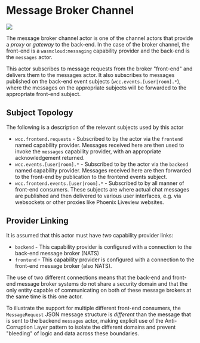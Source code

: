 # Message Broker Channel

[![](https://mermaid.ink/img/eyJjb2RlIjoic2VxdWVuY2VEaWFncmFtXG4gICAgcGFydGljaXBhbnQgRkIgYXMgRnJvbnRlbmQgQnJva2VyXG4gICAgcGFydGljaXBhbnQgQkMgYXMgQnJva2VyIENoYW5uZWxcbiAgICBwYXJ0aWNpcGFudCBNIGFzIE1lc3NhZ2VzXG4gICAgcGFydGljaXBhbnQgQkIgYXMgQmFja2VuZCBCcm9rZXJcblxuICAgIEZCLT4-K0JDOiBDaGF0IFJlcXVlc3RcbiAgICBCQy0-PitNOiBDaGFubmVsIE1lc3NhZ2VcbiAgICBNLS0-PkJCOiBQdWJsaXNoIEV2ZW50XG4gICAgTS0-Pi1CQzogQUNLXG4gICAgQkMtPj4tRkI6IEFDS1xuICAgIFxuICAgIEJCLS0-PitCQzogQ2hhdCBFdmVudFxuICAgIEJDLS0-Pi1GQjogTWVzc2FnZVxuICAgICAgICAgICAgIiwibWVybWFpZCI6e30sInVwZGF0ZUVkaXRvciI6ZmFsc2V9)](https://mermaid-js.github.io/mermaid-live-editor/#/edit/eyJjb2RlIjoic2VxdWVuY2VEaWFncmFtXG4gICAgcGFydGljaXBhbnQgRkIgYXMgRnJvbnRlbmQgQnJva2VyXG4gICAgcGFydGljaXBhbnQgQkMgYXMgQnJva2VyIENoYW5uZWxcbiAgICBwYXJ0aWNpcGFudCBNIGFzIE1lc3NhZ2VzXG4gICAgcGFydGljaXBhbnQgQkIgYXMgQmFja2VuZCBCcm9rZXJcblxuICAgIEZCLT4-K0JDOiBDaGF0IFJlcXVlc3RcbiAgICBCQy0-PitNOiBDaGFubmVsIE1lc3NhZ2VcbiAgICBNLS0-PkJCOiBQdWJsaXNoIEV2ZW50XG4gICAgTS0-Pi1CQzogQUNLXG4gICAgQkMtPj4tRkI6IEFDS1xuICAgIFxuICAgIEJCLS0-PitCQzogQ2hhdCBFdmVudFxuICAgIEJDLS0-Pi1GQjogTWVzc2FnZVxuICAgICAgICAgICAgIiwibWVybWFpZCI6e30sInVwZGF0ZUVkaXRvciI6ZmFsc2V9)

The message broker channel actor is one of the channel actors that provide a _proxy_ or _gateway_ to the back-end. In the case of
the broker channel, the front-end is a `wasmcloud:messaging` capability provider and the back-end is the `messages` actor.

This actor subscribes to message requests from the broker "front-end" and delivers them to the messages actor. It also subscribes to messages published on the back-end event subjects (`wcc.events.[user|room].*`), where the messages on the appropriate subjects will be forwarded to the appropriate front-end subject.

## Subject Topology

The following is a description of the relevant subjects used by this actor

* `wcc.frontend.requests` - Subscribed to by the actor via the `frontend` named capability provider. Messages received here are then used to invoke the `messages` capability provider, with an appropriate acknowledgement returned.
* `wcc.events.[user|room].*` - Subscribed to by the actor via the `backend` named capability provider. Messages received here are then forwarded to the front-end by publication to the frontend events subject.
* `wcc.frontend.events.[user|room].*` - Subscribed to by all manner of front-end consumers. These subjects are where actual chat messages are published and then delivered to various user interfaces, e.g. via websockets or other proxies like Phoenix Liveview websites.

## Provider Linking

It is assumed that this actor must have _two_ capability provider links:

* `backend` - This capability provider is configured with a connection to the back-end message broker (NATS)
* `frontend` - This capability provider is configured with a connection to the front-end message broker (also NATS).

The use of two different connections means that the back-end and front-end message broker systems do not share a security domain and that the only entity capable of communicating on both of these message brokers at the same time is this one actor.

To illustrate the support for multiple different front-end consumers, the `MessageRequest` JSON message structure is _different_ than the message that is sent to the backend `messages` actor, making explicit use of the Anti-Corruption Layer pattern to isolate the different domains and prevent "bleeding" of logic and data across these boundaries.
